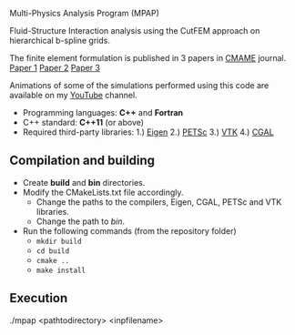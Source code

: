 Multi-Physics Analysis Program (MPAP)

Fluid-Structure Interaction analysis using the CutFEM approach on hierarchical b-spline grids.

The finite element formulation is published in 3 papers in [CMAME](https://www.sciencedirect.com/journal/computer-methods-in-applied-mechanics-and-engineering) journal.
[Paper 1](https://www.sciencedirect.com/science/article/pii/S0045782516304893)
[Paper 2](https://www.sciencedirect.com/science/article/pii/S0045782516313706)
[Paper 3](https://www.sciencedirect.com/science/article/pii/S0045782518301026)


Animations of some of the simulations performed using this code are available on my [YouTube](https://www.youtube.com/playlist?list=PL9IBrbGcgPbK2frCdXdOvCH4YwHRhiVts) channel.


* Programming languages: **C++** and **Fortran**
* C++ standard: **C++11** (or above)
* Required third-party libraries:
  1.) [Eigen](http://eigen.tuxfamily.org/index.php?title=Main_Page)
  2.) [PETSc](https://www.mcs.anl.gov/petsc/)
  3.) [VTK](https://vtk.org/)
  4.) [CGAL](https://www.cgal.org/)


## Compilation and building
* Create **build** and **bin** directories.
* Modify the CMakeLists.txt file accordingly.
  * Change the paths to the compilers, Eigen, CGAL, PETSc and VTK libraries.
  * Change the path to *bin*.
* Run the following commands (from the repository folder)
  * `mkdir build`
  * `cd build`
  * `cmake ..`
  * `make install`


## Execution
./mpap  \<pathtodirectory\>  \<inpfilename\>

